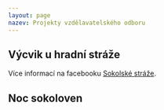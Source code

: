 ```yaml
---
layout: page
nazev: Projekty vzdělavatelského odboru
---
```


## Výcvik u hradní stráže

Více informací na facebooku [Sokolské stráže](https://www.facebook.com/sokolskastraz/).

## Noc sokoloven